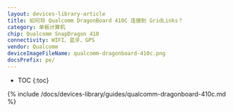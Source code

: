 ```yaml
---
layout: devices-library-article
title: 如何将 Qualcomm DragonBoard 410C 连接到 GridLinks？
category: 单板计算机
chip: Qualcomm SnapDragon 410
connectivity: WIFI、蓝牙、GPS
vendor: Qualcomm
deviceImageFileName: qualcomm-dragonboard-410c.png
docsPrefix: pe/
---
```



* TOC
{:toc}

{% include /docs/devices-library/guides/qualcomm-dragonboard-410c.md %}
